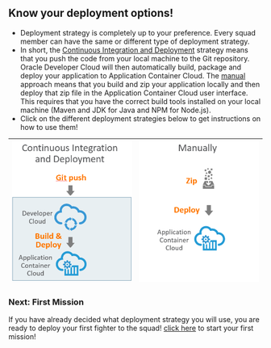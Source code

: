 ## Know your deployment options! ##

+ Deployment strategy is completely up to your preference. Every squad member can have the same or different type of deployment strategy.
+ In short, the [Continuous Integration and Deployment](deployment/deployment.md) strategy means that you push the code from your local machine to the Git repository. Oracle Developer Cloud will then automatically build, package and deploy your application to Application Container Cloud. The [manual](deployment/manually.md) approach means that you build and zip your application locally and then deploy that zip file in the Application Container Cloud user interface. This requires that you have the correct build tools installed on your local machine (Maven and JDK for Java and NPM for Node.js).
+ Click on the different deployment strategies below to get instructions on how to use them!

| [![Continuous](cicd.png)](deployment/deployment.md)  | [![Manual](manually.png)](deployment/manually.md)
|:---:|:---:

### Next: First Mission ###

If you have already decided what deployment strategy you will use, you are ready to deploy your first fighter to the squad! [click here](missions/deploy.md) to start your first mission!
